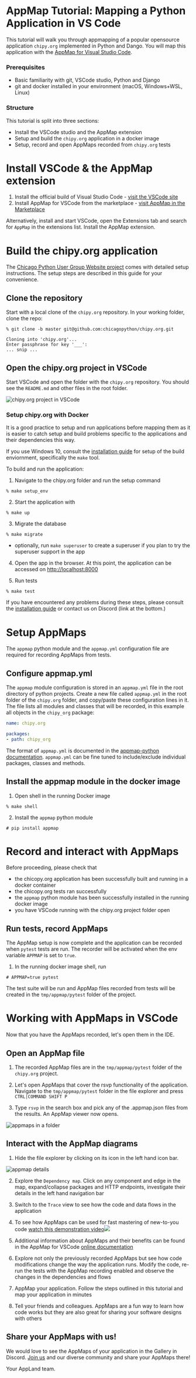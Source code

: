 # AppMap Tutorial: Mapping a Python Application in VS Code

This tutorial will walk you through appmapping of a popular opensource application `chipy.org` implemented in Python and Dango. You will map this application with the [AppMap for Visual Studio Code](https://marketplace.visualstudio.com/items?itemName=appland.appmap).

### Prerequisites
 - Basic familiarity with git, VSCode studio, Python and Django
 - git and docker installed in your environment (macOS, Windows+WSL, Linux)

### Structure

This tutorial is split into three sections:
- Install the VSCode studio and the AppMap extension 
- Setup and build the `chipy.org` application in a docker image
- Setup, record and open AppMaps recorded from `chipy.org` tests


# Install VSCode & the AppMap extension 
1. Install the official build of Visual Studio Code - [visit the VSCode site](https://code.visualstudio.com/)
2. Install AppMap for VSCode from the marketplace - [visit AppMap in the Marketplace](https://marketplace.visualstudio.com/items?itemName=appland.appmap)

Alternatively, install and start VSCode, open the Extensions tab and search for `AppMap` in the extensions list. Install the AppMap extension.

# Build the chipy.org application

The [Chicago Python User Group Website project](https://github.com/chicagopython/chipy.org) comes with detailed setup instructions. The setup steps are described in this guide for your convenience.

## Clone the repository

Start with a local clone of the `chipy.org` repository. In your working folder, clone the repo:

```shell
% git clone -b master git@github.com:chicagopython/chipy.org.git

Cloning into 'chipy.org'...
Enter passphrase for key '___':
... snip ...
```

## Open the chipy.org project in VSCode

Start VSCode and open the folder with the `chipy.org` repository. You should see the `README.md` and other files in the root folder.

![chipy.org project in VSCode](https://vscode-appmap.s3.us-east-2.amazonaws.com/media/chipyorg-project.png)



### Setup chipy.org with Docker

It is a good practice to setup and run applications before mapping them as it is easier to catch setup and build problems specific to the applications and their dependencies this way.

If you use Windows 10, consult the [installation guide](https://github.com/chicagopython/chipy.org#installation) for setup of the build enviornment, specifically the `make` tool.

To build and run the application:

1. Navigate to the chipy.org folder and run the setup command
```shell
% make setup_env
```

2. Start the application with   
```shell
% make up
```


3. Migrate the database
```shell
% make migrate
```

- optionally, run `make superuser` to create a superuser if you plan to try the superuser support in the app

4. Open the app in the browser. At this point, the application can be accessed on [http://localhost:8000](http://localhost:8000)

5. Run tests

```shell
% make test
```

If you have encountered any problems during these steps, please consult the [installation guide](https://github.com/chicagopython/chipy.org#installation) or contact us on Discord (link at the bottom.)

# Setup AppMaps

The `appmap` python module and the `appmap.yml` configuration file are required for recording AppMaps from tests.

## Configure appmap.yml

The `appmap` module configuration is stored in an `appmap.yml` file in the root directory of python projects. Create a new file called `appmap.yml` in the root folder of the `chipy.org` folder, and copy/paste these configuration lines in it. The file lists all modules and classes that will be recorded, in this example all objects in the `chipy_org` package:

```yaml
name: chipy.org

packages:
- path: chipy_org
```

The format of `appmap.yml` is documented in the [appmap-python documentation](https://github.com/applandinc/appmap-python/blob/master/README.md). `appmap.yml` can be fine tuned to include/exclude individual packages, classes and methods.

## Install the appmap module in the docker image

1. Open shell in the running Docker image
```shell
% make shell
```

2. Install the `appmap` python module
```shell
# pip install appmap
```


# Record and interact with AppMaps

Before proceeding, please check that
- the chicopy.org application has been successfully built and running in a docker container
- the chicopy.org tests ran successfully
- the `appmap` python module has been successfully installed in the running docker image
- you have VSCode running with the chipy.org project folder open

## Run tests, record AppMaps

The AppMap setup is now complete and the application can be recorded when `pytest` tests are run. The recorder will be activated when the env variable `APPMAP` is set to `true`. 

1. In the running docker image shell, run

```shell
# APPMAP=true pytest
```

The test suite will be run and AppMap files recorded from tests will be created in the `tmp/appmap/pytest` folder of the project.


# Working with AppMaps in VSCode
Now that you have the AppMaps recorded, let's open them in the IDE.

## Open an AppMap file

1. The recorded AppMap files are in the `tmp/appmap/pytest` folder of the `chipy.org` project.

2. Let's open AppMaps that cover the rsvp functionality of the application.
Navigate to the `tmp/appmap/pytest` folder in the file explorer and press  `CTRL|COMMAND SHIFT P` 

3. Type `rsvp` in the search box and pick any of the .appmap.json files from the results. An AppMap viewer now opens.

![appmaps in a folder](https://vscode-appmap.s3.us-east-2.amazonaws.com/media/chipyorg-appmaps.png)

## Interact with the AppMap diagrams

1. Hide the file explorer by clicking on its icon in the left hand icon bar.

![appmap details](https://vscode-appmap.s3.us-east-2.amazonaws.com/media/chipyorg-appmap-details.png)

2. Explore the `Dependency map`. Click on any component and edge in the map, expand/collapse packages and HTTP endpoints, investigate their details in the left hand navigation bar

3. Switch to the `Trace` view to see how the code and data flows in the application

4. To see how AppMaps can be used for fast mastering of new-to-you code
<a href="https://www.loom.com/share/327f17cf25de499e9254bde366137306"> watch this demonstration video<img src="https://cdn.loom.com/sessions/thumbnails/327f17cf25de499e9254bde366137306-with-play.gif"></a> 

5. Additional information about AppMaps and their benefits can be found in the AppMap for VSCode [online documentation](https://github.com/applandinc/vscode-appland/blob/master/README.md)

6. Explore not only the previously recorded AppMaps but see how code modifications change the way the application runs. Modify the code, re-run the tests with the AppMap recording enabled and observe the changes in the dependencies and flows

7. AppMap your application. Follow the steps outlined in this tutorial and map your application in minutes

8. Tell your friends and colleagues. AppMaps are a fun way to learn how code works but they are also great for sharing your software designs with others

## Share your AppMaps with us!
We would love to see the AppMaps of your application in the Gallery in Discord. [Join us](https://discord.com/invite/N9VUap6) and our diverse community and share your AppMaps there!


Your AppLand team.